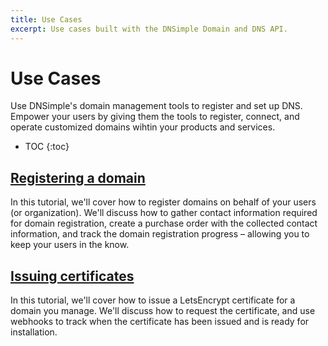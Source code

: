 ```yaml
---
title: Use Cases
excerpt: Use cases built with the DNSimple Domain and DNS API.
---
```


# Use Cases

Use DNSimple's domain management tools to register and set up DNS. Empower your users by giving them the tools to register, connect, and operate customized domains wihtin your products and services.


* TOC
{:toc}



## [Registering a domain](/use-cases/domain-registration)

In this tutorial, we'll cover how to register domains on behalf of your users (or organization). We'll discuss how to gather contact information required for domain registration, create a purchase order with the collected contact information, and track the domain registration progress – allowing you to keep your users in the know.

## [Issuing certificates](/use-cases/issue-certificates)

In this tutorial, we'll cover how to issue a LetsEncrypt certificate for a domain you manage. We'll discuss how to request the certificate, and use webhooks to track when the certificate has been issued and is ready for installation.
